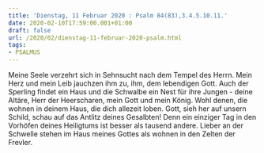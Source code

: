 ```yaml
---
title: 'Dienstag, 11 Februar 2020 : Psalm 84(83),3.4.5.10.11.'
date: 2020-02-10T17:59:00.001+01:00
draft: false
url: /2020/02/dienstag-11-februar-2020-psalm.html
tags: 
- PSALMUS
---
```


Meine Seele verzehrt sich in Sehnsucht nach dem Tempel des Herrn. Mein Herz und mein Leib jauchzen ihm zu, ihm, dem lebendigen Gott. Auch der Sperling findet ein Haus und die Schwalbe ein Nest für ihre Jungen - deine Altäre, Herr der Heerscharen, mein Gott und mein König. Wohl denen, die wohnen in deinem Haus, die dich allezeit loben. Gott, sieh her auf unsern Schild, schau auf das Antlitz deines Gesalbten! Denn ein einziger Tag in den Vorhöfen deines Heiligtums ist besser als tausend andere. Lieber an der Schwelle stehen im Haus meines Gottes als wohnen in den Zelten der Frevler.